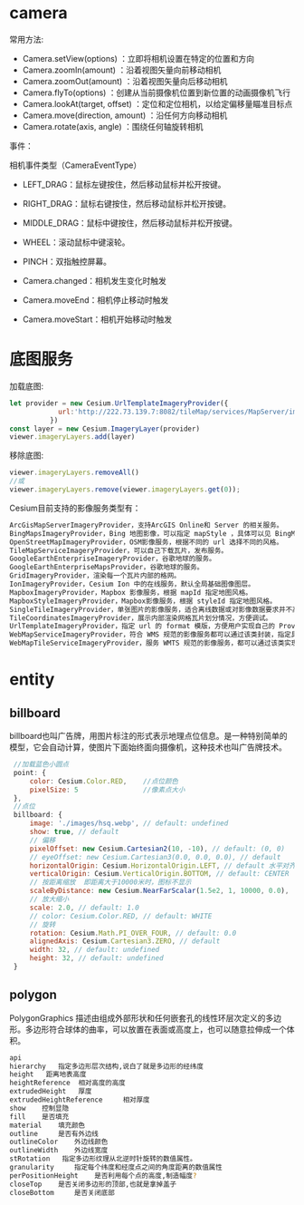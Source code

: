 # camera

常用方法:

+ Camera.setView(options) ：立即将相机设置在特定的位置和方向
+ Camera.zoomIn(amount) ：沿着视图矢量向前移动相机
+ Camera.zoomOut(amount) ：沿着视图矢量向后移动相机
+ Camera.flyTo(options) ：创建从当前摄像机位置到新位置的动画摄像机飞行
+ Camera.lookAt(target, offset) ：定位和定位相机，以给定偏移量瞄准目标点
+ Camera.move(direction, amount) ：沿任何方向移动相机
+ Camera.rotate(axis, angle) ：围绕任何轴旋转相机



事件：

相机事件类型（CameraEventType）

+ LEFT_DRAG：鼠标左键按住，然后移动鼠标并松开按键。

+ RIGHT_DRAG：鼠标右键按住，然后移动鼠标并松开按键。

+ MIDDLE_DRAG：鼠标中键按住，然后移动鼠标并松开按键。

+ WHEEL：滚动鼠标中键滚轮。

+ PINCH：双指触控屏幕。

+ Camera.changed：相机发生变化时触发

+ Camera.moveEnd：相机停止移动时触发

+ Camera.moveStart：相机开始移动时触发



# 底图服务

加载底图:

```js
let provider = new Cesium.UrlTemplateImageryProvider({
            url:'http://222.73.139.7:8082/tileMap/services/MapServer/img_c@/tile/{z}/{y}/{x}?startLevel=1',
          })
const layer = new Cesium.ImageryLayer(provider)
viewer.imageryLayers.add(layer)
```

移除底图:

```js
viewer.imageryLayers.removeAll()
//或
viewer.imageryLayers.remove(viewer.imageryLayers.get(0));
```



Cesium目前支持的影像服务类型有：

```bash
ArcGisMapServerImageryProvider，支持ArcGIS Online和 Server 的相关服务。
BingMapsImageryProvider，Bing 地图影像，可以指定 mapStyle ，具体可以见 BingMapsStyle 类。
OpenStreetMapImageryProvider，OSM影像服务，根据不同的 url 选择不同的风格。
TileMapServiceImageryProvider，可以自己下载瓦片，发布服务。
GoogleEarthEnterpriseImageryProvider，谷歌地球的服务。
GoogleEarthEnterpriseMapsProvider，谷歌地球的服务。
GridImageryProvider，渲染每一个瓦片内部的格网。
IonImageryProvider，Cesium Ion 中的在线服务，默认全局基础图像图层。
MapboxImageryProvider，Mapbox 影像服务，根据 mapId 指定地图风格。
MapboxStyleImageryProvider，Mapbox影像服务，根据 styleId 指定地图风格。
SingleTileImageryProvider，单张图片的影像服务，适合离线数据或对影像数据要求并不高的场景下。
TileCoordinatesImageryProvider，展示内部渲染网格瓦片划分情况，方便调试。
UrlTemplateImageryProvider，指定 url 的 format 模版，方便用户实现自己的 Provider，比如国内的高德，腾讯等影像服务，url 都是一个固定的规范，都可以通过该 Provider 轻松实现。
WebMapServiceImageryProvider，符合 WMS 规范的影像服务都可以通过该类封装，指定具体参数实现。
WebMapTileServiceImageryProvider，服务 WMTS 规范的影像服务，都可以通过该类实现，比如国内的天地图。
```



# entity

## billboard

billboard也叫广告牌，用图片标注的形式表示地理点位信息。是一种特别简单的模型，它会自动计算，使图片下面始终面向摄像机，这种技术也叫广告牌技术。

```js
 //加载蓝色小圆点
 point: {
     color: Cesium.Color.RED,    //点位颜色
     pixelSize: 5                //像素点大小
 },
 //点位
 billboard: {
     image: './images/hsq.webp', // default: undefined
     show: true, // default
     // 偏移
     pixelOffset: new Cesium.Cartesian2(10, -10), // default: (0, 0)
     // eyeOffset: new Cesium.Cartesian3(0.0, 0.0, 0.0), // default
     horizontalOrigin: Cesium.HorizontalOrigin.LEFT, // default 水平对齐方式
     verticalOrigin: Cesium.VerticalOrigin.BOTTOM, // default: CENTER  垂直对齐方式
     // 按距离缩放  即距离大于10000米时，图标不显示
     scaleByDistance: new Cesium.NearFarScalar(1.5e2, 1, 10000, 0.0),
     // 放大缩小
     scale: 2.0, // default: 1.0
     // color: Cesium.Color.RED, // default: WHITE
     // 旋转
     rotation: Cesium.Math.PI_OVER_FOUR, // default: 0.0
     alignedAxis: Cesium.Cartesian3.ZERO, // default
     width: 32, // default: undefined
     height: 32, // default: undefined
 }
```



## polygon

PolygonGraphics 描述由组成外部形状和任何嵌套孔的线性环层次定义的多边形。多边形符合球体的曲率，可以放置在表面或高度上，也可以随意拉伸成一个体积。

```bash
api
hierarchy 	指定多边形层次结构,说白了就是多边形的经纬度
height	 距离地表高度
heightReference	 相对高度的高度
extrudedHeight	 厚度
extrudedHeightReference 	相对厚度
show 	控制显隐
fill 	是否填充
material 	填充颜色
outline 	是否有外边线
outlineColor 	外边线颜色
outlineWidth 	外边线宽度
stRotation	 指定多边形纹理从北逆时针旋转的数值属性。
granularity 	指定每个纬度和经度点之间的角度距离的数值属性
perPositionHeight	 是否利用每个点的高度,制造幅度?
closeTop 	是否关闭多边形的顶部,也就是拿掉盖子
closeBottom 	是否关闭底部
```

